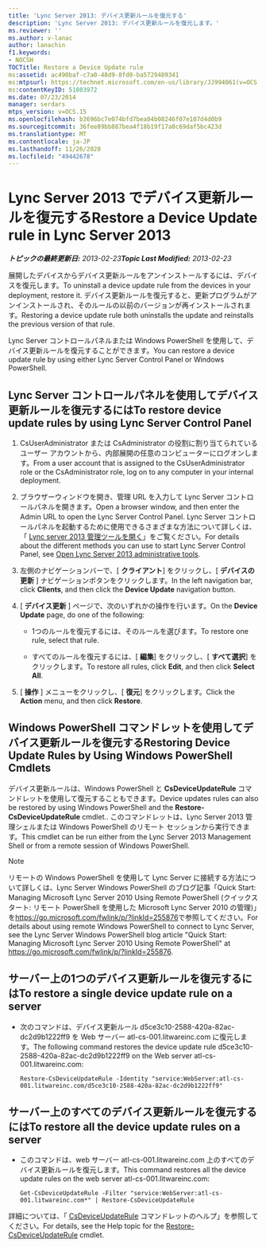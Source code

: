 ```yaml
---
title: 'Lync Server 2013: デバイス更新ルールを復元する'
description: 'Lync Server 2013: デバイス更新ルールを復元します。'
ms.reviewer: ''
ms.author: v-lanac
author: lanachin
f1.keywords:
- NOCSH
TOCTitle: Restore a Device Update rule
ms:assetid: ac490baf-c7a0-48d9-8fd0-ba5729489341
ms:mtpsurl: https://technet.microsoft.com/en-us/library/JJ994061(v=OCS.15)
ms:contentKeyID: 51803972
ms.date: 07/23/2014
manager: serdars
mtps_version: v=OCS.15
ms.openlocfilehash: b3696bc7e074bfd7bea04b08246f07e107d4d0b9
ms.sourcegitcommit: 36fee89bb887bea4f18b19f17a8c69daf5bc423d
ms.translationtype: MT
ms.contentlocale: ja-JP
ms.lasthandoff: 11/26/2020
ms.locfileid: "49442678"
---
```

# <a name="restore-a-device-update-rule-in-lync-server-2013"></a><span data-ttu-id="99914-103">Lync Server 2013 でデバイス更新ルールを復元する</span><span class="sxs-lookup"><span data-stu-id="99914-103">Restore a Device Update rule in Lync Server 2013</span></span>

<div data-xmlns="http://www.w3.org/1999/xhtml">

<div class="topic" data-xmlns="http://www.w3.org/1999/xhtml" data-msxsl="urn:schemas-microsoft-com:xslt" data-cs="https://msdn.microsoft.com/">

<div data-asp="https://msdn2.microsoft.com/asp">



</div>

<div id="mainSection">

<div id="mainBody"><span data-ttu-id="99914-104">

<span> </span></span><span class="sxs-lookup"><span data-stu-id="99914-104">

<span> </span></span></span>

<span data-ttu-id="99914-105">_**トピックの最終更新日:** 2013-02-23_</span><span class="sxs-lookup"><span data-stu-id="99914-105">_**Topic Last Modified:** 2013-02-23_</span></span>

<span data-ttu-id="99914-106">展開したデバイスからデバイス更新ルールをアンインストールするには、デバイスを復元します。</span><span class="sxs-lookup"><span data-stu-id="99914-106">To uninstall a device update rule from the devices in your deployment, restore it.</span></span> <span data-ttu-id="99914-107">デバイス更新ルールを復元すると、更新プログラムがアンインストールされ、そのルールの以前のバージョンが再インストールされます。</span><span class="sxs-lookup"><span data-stu-id="99914-107">Restoring a device update rule both uninstalls the update and reinstalls the previous version of that rule.</span></span>

<span data-ttu-id="99914-108">Lync Server コントロールパネルまたは Windows PowerShell を使用して、デバイス更新ルールを復元することができます。</span><span class="sxs-lookup"><span data-stu-id="99914-108">You can restore a device update rule by using either Lync Server Control Panel or Windows PowerShell.</span></span>

<div>

## <a name="to-restore-device-update-rules-by-using-lync-server-control-panel"></a><span data-ttu-id="99914-109">Lync Server コントロールパネルを使用してデバイス更新ルールを復元するには</span><span class="sxs-lookup"><span data-stu-id="99914-109">To restore device update rules by using Lync Server Control Panel</span></span>

1.  <span data-ttu-id="99914-110">CsUserAdministrator または CsAdministrator の役割に割り当てられているユーザー アカウントから、内部展開の任意のコンピューターにログオンします。</span><span class="sxs-lookup"><span data-stu-id="99914-110">From a user account that is assigned to the CsUserAdministrator role or the CsAdministrator role, log on to any computer in your internal deployment.</span></span>

2.  <span data-ttu-id="99914-111">ブラウザーウィンドウを開き、管理 URL を入力して Lync Server コントロールパネルを開きます。</span><span class="sxs-lookup"><span data-stu-id="99914-111">Open a browser window, and then enter the Admin URL to open the Lync Server Control Panel.</span></span> <span data-ttu-id="99914-112">Lync Server コントロールパネルを起動するために使用できるさまざまな方法について詳しくは、「 [Lync server 2013 管理ツールを開く](lync-server-2013-open-lync-server-administrative-tools.md)」をご覧ください。</span><span class="sxs-lookup"><span data-stu-id="99914-112">For details about the different methods you can use to start Lync Server Control Panel, see [Open Lync Server 2013 administrative tools](lync-server-2013-open-lync-server-administrative-tools.md).</span></span>

3.  <span data-ttu-id="99914-113">左側のナビゲーションバーで、[ **クライアント**] をクリックし、[ **デバイスの更新** ] ナビゲーションボタンをクリックします。</span><span class="sxs-lookup"><span data-stu-id="99914-113">In the left navigation bar, click **Clients**, and then click the **Device Update** navigation button.</span></span>

4.  <span data-ttu-id="99914-114">[ **デバイス更新** ] ページで、次のいずれかの操作を行います。</span><span class="sxs-lookup"><span data-stu-id="99914-114">On the **Device Update** page, do one of the following:</span></span>
    
      - <span data-ttu-id="99914-115">1つのルールを復元するには、そのルールを選びます。</span><span class="sxs-lookup"><span data-stu-id="99914-115">To restore one rule, select that rule.</span></span>
    
      - <span data-ttu-id="99914-116">すべてのルールを復元するには、[ **編集**] をクリックし、[ **すべて選択**] をクリックします。</span><span class="sxs-lookup"><span data-stu-id="99914-116">To restore all rules, click **Edit**, and then click **Select All**.</span></span>

5.  <span data-ttu-id="99914-117">[ **操作** ] メニューをクリックし、[ **復元**] をクリックします。</span><span class="sxs-lookup"><span data-stu-id="99914-117">Click the **Action** menu, and then click **Restore**.</span></span>

</div>

<div>

## <a name="restoring-device-update-rules-by-using-windows-powershell-cmdlets"></a><span data-ttu-id="99914-118">Windows PowerShell コマンドレットを使用してデバイス更新ルールを復元する</span><span class="sxs-lookup"><span data-stu-id="99914-118">Restoring Device Update Rules by Using Windows PowerShell Cmdlets</span></span>

<span data-ttu-id="99914-119">デバイス更新ルールは、Windows PowerShell と **CsDeviceUpdateRule** コマンドレットを使用して復元することもできます。</span><span class="sxs-lookup"><span data-stu-id="99914-119">Device updates rules can also be restored by using Windows PowerShell and the **Restore-CsDeviceUpdateRule** cmdlet..</span></span> <span data-ttu-id="99914-120">このコマンドレットは、Lync Server 2013 管理シェルまたは Windows PowerShell のリモート セッションから実行できます。</span><span class="sxs-lookup"><span data-stu-id="99914-120">This cmdlet can be run either from the Lync Server 2013 Management Shell or from a remote session of Windows PowerShell.</span></span>

<div>


> [!NOTE]  
> <span data-ttu-id="99914-121">リモートの Windows PowerShell を使用して Lync Server に接続する方法について詳しくは、Lync Server Windows PowerShell のブログ記事「Quick Start: Managing Microsoft Lync Server 2010 Using Remote PowerShell (クイックスタート: リモート PowerShell を使用した Microsoft Lync Server 2010 の管理)」を<A href="https://go.microsoft.com/fwlink/p/?linkid=255876">https://go.microsoft.com/fwlink/p/?linkId=255876</A>で参照してください。</span><span class="sxs-lookup"><span data-stu-id="99914-121">For details about using remote Windows PowerShell to connect to Lync Server, see the Lync Server Windows PowerShell blog article "Quick Start: Managing Microsoft Lync Server 2010 Using Remote PowerShell" at <A href="https://go.microsoft.com/fwlink/p/?linkid=255876">https://go.microsoft.com/fwlink/p/?linkId=255876</A>.</span></span>



</div>

<div>

## <a name="to-restore-a-single-device-update-rule-on-a-server"></a><span data-ttu-id="99914-122">サーバー上の1つのデバイス更新ルールを復元するには</span><span class="sxs-lookup"><span data-stu-id="99914-122">To restore a single device update rule on a server</span></span>

  - <span data-ttu-id="99914-123">次のコマンドは、デバイス更新ルール d5ce3c10-2588-420a-82ac-dc2d9b1222ff9 を Web サーバー atl-cs-001.litwareinc.com に復元します。</span><span class="sxs-lookup"><span data-stu-id="99914-123">The following command restores the device update rule d5ce3c10-2588-420a-82ac-dc2d9b1222ff9 on the Web server atl-cs-001.litwareinc.com:</span></span>
    
        Restore-CsDeviceUpdateRule -Identity "service:WebServer:atl-cs-001.litwareinc.com/d5ce3c10-2588-420a-82ac-dc2d9b1222ff9"

</div>

<div>

## <a name="to-restore-all-the-device-update-rules-on-a-server"></a><span data-ttu-id="99914-124">サーバー上のすべてのデバイス更新ルールを復元するには</span><span class="sxs-lookup"><span data-stu-id="99914-124">To restore all the device update rules on a server</span></span>

  - <span data-ttu-id="99914-125">このコマンドは、web サーバー atl-cs-001.litwareinc.com 上のすべてのデバイス更新ルールを復元します。</span><span class="sxs-lookup"><span data-stu-id="99914-125">This command restores all the device update rules on the web server atl-cs-001.litwareinc.com:</span></span>
    
        Get-CsDeviceUpdateRule -Filter "service:WebServer:atl-cs-001.litwareinc.com*" | Restore-CsDeviceUpdateRule

</div>

<span data-ttu-id="99914-126">詳細については、「 [CsDeviceUpdateRule](https://docs.microsoft.com/powershell/module/skype/Restore-CsDeviceUpdateRule) コマンドレットのヘルプ」を参照してください。</span><span class="sxs-lookup"><span data-stu-id="99914-126">For details, see the Help topic for the [Restore-CsDeviceUpdateRule](https://docs.microsoft.com/powershell/module/skype/Restore-CsDeviceUpdateRule) cmdlet.</span></span>

<span data-ttu-id="99914-127"></div>

</div>

<span> </span>

</div>

</div>

</span><span class="sxs-lookup"><span data-stu-id="99914-127"></div>

</div>

<span> </span>

</div>

</div>

</span></span></div>

